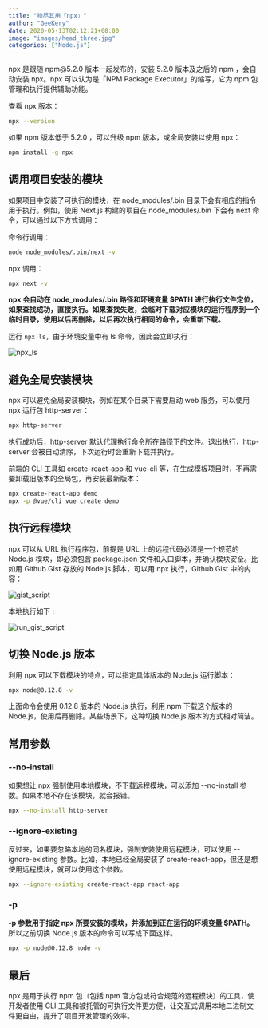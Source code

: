 ```yaml
---
title: "物尽其用「npx」"
author: "GeeKery"
date: 2020-05-13T02:12:21+08:00
image: "images/head_three.jpg"
categories: ["Node.js"]
---
```


npx 是跟随 npm\@5.2.0 版本一起发布的，安装 5.2.0 版本及之后的 npm ，会自动安装 npx。npx 可以认为是「NPM Package Executor」的缩写，它为 npm 包管理和执行提供辅助功能。

查看 npx 版本：

```bash
npx --version
```

如果 npm 版本低于 5.2.0 ，可以升级 npm 版本，或全局安装以使用 npx：

```bash
npm install -g npx
```

## 调用项目安装的模块

如果项目中安装了可执行的模块，在 node_modules/.bin 目录下会有相应的指令用于执行。例如，使用 Next.js 构建的项目在 node_modules/.bin 下会有 next 命令，可以通过以下方式调用：

命令行调用：

```bash
node node_modules/.bin/next -v
```

npx 调用：
```bash
npx next -v
```

**npx 会自动在 node_modules/.bin 路径和环境变量 $PATH 进行执行文件定位，如果查找成功，直接执行。如果查找失败，会临时下载对应模块的运行程序到一个临时目录，使用以后再删除，以后再次执行相同的命令，会重新下载。**

运行 `npx ls`，由于环境变量中有 ls 命令，因此会立即执行：

![npx_ls](/物尽其用「npx」/npx_ls.png)

## 避免全局安装模块

npx 可以避免全局安装模块，例如在某个目录下需要启动 web 服务，可以使用 npx 运行包 http-server：

```bash
npx http-server
```

执行成功后，http-server 默认代理执行命令所在路径下的文件。退出执行，http-server 会被自动清除，下次运行时会重新下载并执行。 

前端的 CLI 工具如 create-react-app 和 vue-cli 等，在生成模板项目时，不再需要卸载旧版本的全局包，再安装最新版本：

```bash
npx create-react-app demo
npx -p @vue/cli vue create demo
```

## 执行远程模块

npx 可以从 URL 执行程序包，前提是 URL 上的远程代码必须是一个规范的 Node.js 模块，即必须包含 package.json 文件和入口脚本，并确认模块安全。比如用 Github Gist 存放的 Node.js 脚本，可以用 npx 执行，Github Gist 中的内容：

![gist_script](/物尽其用「npx」/gist_script.png)

本地执行如下 :

![run_gist_script](/物尽其用「npx」/run_gist_script.png)

## 切换 Node.js 版本

利用 npx 可以下载模块的特点，可以指定具体版本的 Node.js 运行脚本：

```bash
npx node@0.12.8 -v
```

上面命令会使用 0.12.8 版本的 Node.js 执行，利用 npm 下载这个版本的 Node.js，使用后再删除。某些场景下，这种切换 Node.js 版本的方式相对简洁。

## 常用参数

### \--no-install

如果想让 npx 强制使用本地模块，不下载远程模块，可以添加 --no-install 参数。如果本地不存在该模块，就会报错。

```bash
npx --no-install http-server
```

### \--ignore-existing

反过来，如果要忽略本地的同名模块，强制安装使用远程模块，可以使用 --ignore-existing 参数。比如，本地已经全局安装了 create-react-app，但还是想使用远程模块，就可以使用这个参数。

```bash
npx --ignore-existing create-react-app react-app
```

### -p

**-p 参数用于指定 npx 所要安装的模块，并添加到正在运行的环境变量 $PATH。** 所以之前切换 Node.js 版本的命令可以写成下面这样。

```bash
npx -p node@0.12.8 node -v 
```

## 最后

npx 是用于执行 npm 包（包括 npm 官方包或符合规范的远程模块）的工具，使开发者使用 CLI 工具和被托管的可执行文件更方便，让交互式调用本地二进制文件更自由，提升了项目开发管理的效率。
